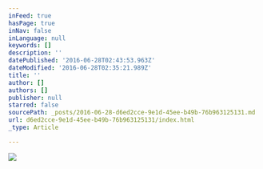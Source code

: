 ```yaml
---
inFeed: true
hasPage: true
inNav: false
inLanguage: null
keywords: []
description: ''
datePublished: '2016-06-28T02:43:53.963Z'
dateModified: '2016-06-28T02:35:21.989Z'
title: ''
author: []
authors: []
publisher: null
starred: false
sourcePath: _posts/2016-06-28-d6ed2cce-9e1d-45ee-b49b-76b963125131.md
url: d6ed2cce-9e1d-45ee-b49b-76b963125131/index.html
_type: Article

---
```

![](https://the-grid-user-content.s3-us-west-2.amazonaws.com/5bcdf83a-6586-40e8-9579-58046a025450.jpg)